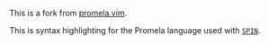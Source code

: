 This is a fork from [promela.vim](https://github.com/vim-scripts/promela.vim).

This is syntax highlighting for the Promela language used with [`SPIN`](http://spinroot.com/spin/whatispin.html).
